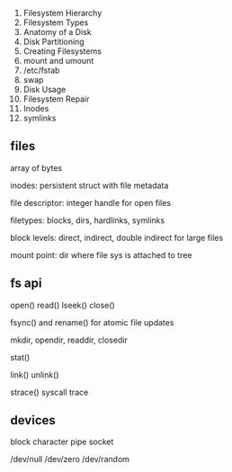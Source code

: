 ---
---
1. Filesystem Hierarchy
2. Filesystem Types
3. Anatomy of a Disk
4. Disk Partitioning
5. Creating Filesystems
6. mount and umount
7. /etc/fstab
8. swap
9. Disk Usage
10. Filesystem Repair
11. Inodes
12. symlinks

## files
array of bytes

inodes: persistent struct with file metadata

file descriptor: integer handle for open files

filetypes: blocks, dirs, hardlinks, symlinks

block levels: direct, indirect, double indirect for large files

mount point: dir where file sys is attached to tree

## fs api
open() read() lseek() close()

fsync() and rename() for atomic file updates

mkdir, opendir, readdir, closedir

stat()

link() unlink()

strace() syscall trace

## devices
block
character
pipe
socket

/dev/null
/dev/zero
/dev/random
